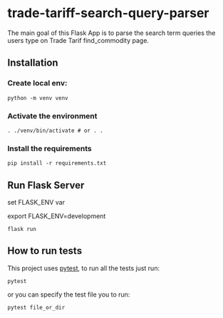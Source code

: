 # trade-tariff-search-query-parser

The main goal of this Flask App is to parse the search term queries the users type on Trade Tarif find_commodity page.

## Installation

### Create local env:

```shell
python -m venv venv
```

### Activate the environment

```shell
. ./venv/bin/activate # or . .
```

### Install the requirements

```shell
pip install -r requirements.txt
```

## Run Flask Server

set FLASK_ENV var

export FLASK_ENV=development

```shell
flask run
```

## How to run tests

This project uses [pytest](https://docs.pytest.org/), to run all the tests just run:

```shell
pytest
```

or you can specify the test file you to run:

```
pytest file_or_dir
```
